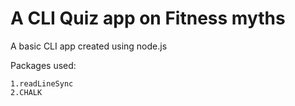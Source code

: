 # A CLI Quiz app on Fitness myths

A basic CLI app created using node.js

Packages used:

    1.readLineSync
    2.CHALK